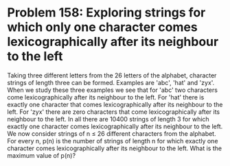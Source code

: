 # Problem 158: Exploring strings for which only one character comes lexicographically after its neighbour to the left
Taking three different letters from the 26 letters of the alphabet,
character strings of length three can be formed. Examples are 'abc',
'hat' and 'zyx'. When we study these three examples we see that for
'abc' two characters come lexicographically after its neighbour to the
left. For 'hat' there is exactly one character that comes
lexicographically after its neighbour to the left. For 'zyx' there are
zero characters that come lexicographically after its neighbour to the
left. In all there are 10400 strings of length 3 for which exactly one
character comes lexicographically after its neighbour to the left. We
now consider strings of n ≤ 26 different characters from the alphabet.
For every n, p(n) is the number of strings of length n for which exactly
one character comes lexicographically after its neighbour to the left.
What is the maximum value of p(n)?
